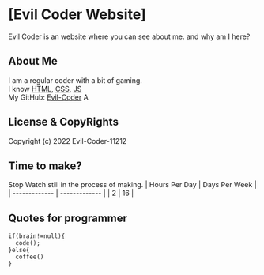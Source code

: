 # [Evil Coder Website]
Evil Coder is an website where you can see about me. and why am I here?

## About Me
I am a regular coder with a bit of gaming.<br/>
I know [HTML](https://en.wikipedia.org/wiki/HTML), [CSS](https://en.wikipedia.org/wiki/CSS), [JS](https://en.wikipedia.org/wiki/JS)<br/>
My GitHub: [Evil-Coder](https://github.com/Evil-Coder-11212)
A
## License & CopyRights
Copyright (c) 2022 Evil-Coder-11212

## Time to make?
Stop Watch still in the process of making.
| Hours Per Day | Days Per Week |
| ------------- | ------------- |
|     2   |     16    |

## Quotes for programmer
```
if(brain!=null){
  code();
}else{
  coffee()
}
```
